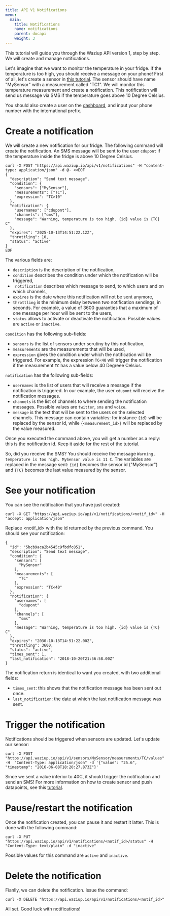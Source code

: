 ```yaml
---
title: API V1 Notifications
menu:
  main:
    title: Notifications
    name: notifications
    parent: docapi
    weight: 3
---
```


This tutorial will guide you through the Waziup API version 1, step by step.
We will create and manage notifications.

Let's imagine that we want to monitor the temperature in your fridge.
If the temperature is too high, you should receive a message on your phone!
First of all, let's create a sensor in [this tutorial](../sensor_management).
The sensor should have name "MySensor" with a measurement called "TC1".
We will monitor this temperature measurement and create a notification.
This notification will send us message via SMS if the temperature goes above 10 Degree Celsius.

You should also create a user on the [dashboard](https://dashboard.waziup.io), and input your phone number with the international prefix.

Create a notification
=====================

We will create a new notification for our fridge.
The following command will create the notification. An SMS message will be sent to the user `cdupont` if the temperature inside the fridge is above 10 Degree Celsius.
```
curl -X POST "https://api.waziup.io/api/v1/notifications" -H "content-type: application/json" -d @- <<EOF 
{
  "description": "Send text message",
  "condition": {
    "sensors": ["MySensor"],
    "measurements": ["TC"],
    "expression": "TC>10"
  },
  "notification": {
    "usernames": ["cdupont"],
    "channels": ["sms"],
    "message": "Warning, temperature is too high. {id} value is {TC} C"
  },
  "expires": "2025-10-13T14:51:22.12Z",
  "throttling": 10,
  "status": "active"
}
EOF
```

The various fields are:

- `description` is the description of the notification,
- `condition` describes the condition under which the notification will be triggered,
- ` notification` describes which message to send, to which users and on which channels,
- `expires` is the date where this notification will not be sent anymore,
- `throttling` is the minimum delay between two notification sendings, in seconds. For example, a value of 3600 guaranties that a maximum of one message per hour will be sent to the users,
- `status` allows to activate or deactivate the notification. Possible values are `active` or `inactive`.

`condition` has the following sub-fields:

- `sensors` is the list of sensors under scrutiny by this notification,
- `measurements` are the measurements that will be used,
- `expression` gives the condition under which the notification will be triggered. For example, the expression `TC<40` will trigger the notification if the measurement `TC` has a value below 40 Degreee Celsius.

`notification` has the following sub-fields:

- `usernames` is the list of users that will receive a message if the notification is triggered. In our example, the user `cdupont` will receive the notification messages.
- `channels` is the list of channels to where sending the notification messages. Possible values are `twitter`, `sms` and `voice`.
- `message` is the text that will be sent to the users on the selected channels.
This message can contain variables: for instance `{id}` will be replaced by the sensor id, while `{<measurement_id>}` will be replaced by the value measured.

Once you executed the command above, you will get a number as a reply: this is the notification id.
Keep it aside for the rest of the tutorial.

So, did you receive the SMS? You should receive the message `Warning, temperature is too high. MySensor value is 11 C`.
The variables are replaced in the message sent: `{id}` becomes the sensor id ("MySensor") and `{TC}` becomes the last value measured by the sensor.

See your notification
=====================

You can see the notification that you have just created:
```
curl -X GET "https://api.waziup.io/api/v1/notifications/<notif_id>" -H  "accept: application/json"
```
Replace <notif_id> with the id returned by the previous command. You should see your notification:
```
{
  "id": "5bcb9aca2b4545c9fbdfc851",
  "description": "Send text message",
  "condition": {
    "sensors": [
      "MySensor"
    ],
    "measurements": [
      "TC"
    ],
    "expression": "TC<40"
  },
  "notification": {
    "usernames": [
      "cdupont"
    ],
    "channels": [
      "sms"
    ],
    "message": "Warning, temperature is too high. {id} value is {TC} C"
  },
  "expires": "2030-10-13T14:51:22.00Z",
  "throttling": 3600,
  "status": "active",
  "times_sent": 1,
  "last_notification": "2018-10-20T21:56:58.00Z"
}
```

The notification return is identical to want you created, with two additional fields:

- `times_sent`: this shows that the notification message has been sent out once.
- `last_notification`: the date at which the last notification message was sent.

Trigger the notification
========================

Notifications should be triggered when sensors are updated. Let's update our sensor:
```
curl -X POST "https://api.waziup.io/api/v1/sensors/MySensor/measurements/TC/values" -H  "Content-Type: application/json" -d '{"value": "25.6", "timestamp": "2016-06-08T18:20:27.873Z"}'
```
Since we sent a value inferior to 40C, it should trigger the notification and send an SMS!
For more information on how to create sensor and push datapoints, see this [tutorial](../sensor_management).

Pause/restart the notification
==============================

Once the notification created, you can pause it and restart it latter.
This is done with the following command:
```
curl -X PUT "https://api.waziup.io/api/v1/notifications/<notif_id>/status" -H  "Content-Type: text/plain" -d "inactive"
```
Possible values for this command are `active` and `inactive`.

Delete the notification
=======================

Fianlly, we can delete the notification. Issue the command:
```
curl -X DELETE "https://api.waziup.io/api/v1/notifications/<notif_id>"
```

All set. Good luck with notifications!
